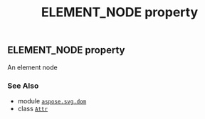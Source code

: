 ﻿---
title: ELEMENT_NODE property
second_title: Aspose.SVG for Python via .NET API References
description: 
type: docs
weight: 250
url: /python-net/aspose.svg.dom/attr/element_node/
is_root: false
---

## ELEMENT_NODE property


An element node

### See Also
* module [`aspose.svg.dom`](../../)
* class [`Attr`](/svg/python-net/aspose.svg.dom/attr)
